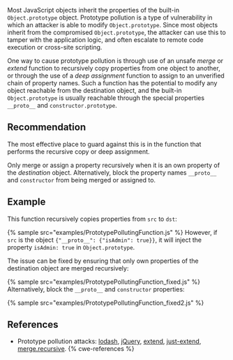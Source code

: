 Most JavaScript objects inherit the properties of the built-in `Object.prototype` object. Prototype pollution is a type of vulnerability in which an attacker is able to modify `Object.prototype`. Since most objects inherit from the compromised `Object.prototype`, the attacker can use this to tamper with the application logic, and often escalate to remote code execution or cross-site scripting.

One way to cause prototype pollution is through use of an unsafe *merge* or *extend* function to recursively copy properties from one object to another, or through the use of a *deep assignment* function to assign to an unverified chain of property names. Such a function has the potential to modify any object reachable from the destination object, and the built-in `Object.prototype` is usually reachable through the special properties `__proto__` and `constructor.prototype`.


## Recommendation
The most effective place to guard against this is in the function that performs the recursive copy or deep assignment.

Only merge or assign a property recursively when it is an own property of the *destination* object. Alternatively, block the property names `__proto__` and `constructor` from being merged or assigned to.


## Example
This function recursively copies properties from `src` to `dst`:

{% sample src="examples/PrototypePollutingFunction.js" %}
However, if `src` is the object `{"__proto__": {"isAdmin": true}}`, it will inject the property `isAdmin: true` in `Object.prototype`.

The issue can be fixed by ensuring that only own properties of the destination object are merged recursively:

{% sample src="examples/PrototypePollutingFunction_fixed.js" %}
Alternatively, block the `__proto__` and `constructor` properties:

{% sample src="examples/PrototypePollutingFunction_fixed2.js" %}

## References
* Prototype pollution attacks: [lodash](https://hackerone.com/reports/380873), [jQuery](https://hackerone.com/reports/454365), [extend](https://hackerone.com/reports/381185), [just-extend](https://hackerone.com/reports/430291), [merge.recursive](https://hackerone.com/reports/381194).
{% cwe-references %}
